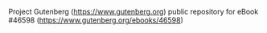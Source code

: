 Project Gutenberg (https://www.gutenberg.org) public repository for eBook #46598 (https://www.gutenberg.org/ebooks/46598)
